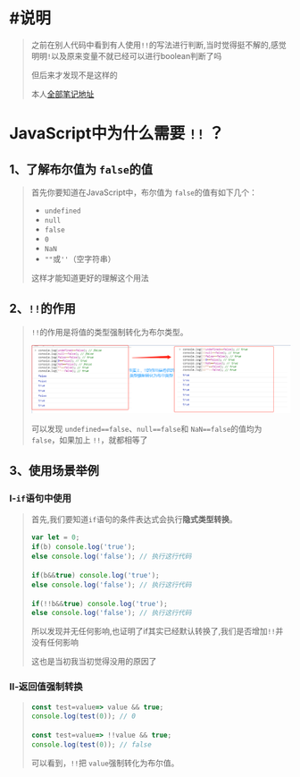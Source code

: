 # #说明

>之前在别人代码中看到有人使用`!!`的写法进行判断,当时觉得挺不解的,感觉明明`!`以及原来变量不就已经可以进行boolean判断了吗
>
>但后来才发现不是这样的
>
>本人[全部笔记地址](https://gitee.com/hongjilin/hongs-study-notes)



# JavaScript中为什么需要 `!!` ？

## 1、了解布尔值为 `false`的值

>首先你要知道在JavaScript中，布尔值为 `false`的值有如下几个：
>
>- `undefined`
>- `null`
>- `false`
>- `0`
>- `NaN`
>- `""`或`''`（空字符串）
>
>这样才能知道更好的理解这个用法

## 2、`!!`的作用

>`!!`的作用是将值的类型强制转化为布尔类型。
>
>![](零散笔记中的图片/js中为什么需要!!？中的图片1.png)
>
>可以发现 `undefined==false`、`null==false`和 `NaN==false`的值均为 `false`，如果加上 `!!`，就都相等了

## 3、使用场景举例

### Ⅰ-`if`语句中使用

>首先,我们要知道`if`语句的条件表达式会执行**隐式类型转换**。
>
>```js
>var let = 0;
>if(b) console.log('true');
>else console.log('false'); // 执行这行代码
>
>if(b&&true) console.log('true');
>else console.log('false'); // 执行这行代码
>
>if(!!b&&true) console.log('true');
>else console.log('false'); // 执行这行代码
>```
>
>所以发现并无任何影响,也证明了if其实已经默认转换了,我们是否增加`!!`并没有任何影响
>
>这也是当初我当初觉得没用的原因了

### Ⅱ-返回值强制转换

>```ts
>const test=value=> value && true;
>console.log(test(0)); // 0
>
>const test=value=> !!value && true;
>console.log(test(0)); // false
>```
>
>可以看到，`!!`把 `value`强制转化为布尔值。























